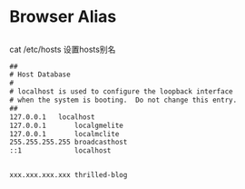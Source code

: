# Browser Alias

##
cat /etc/hosts 设置hosts别名

```txt
##
# Host Database
#
# localhost is used to configure the loopback interface
# when the system is booting.  Do not change this entry.
##
127.0.0.1	localhost
127.0.0.1       localgmelite
127.0.0.1       localmclite
255.255.255.255	broadcasthost
::1             localhost


xxx.xxx.xxx.xxx	thrilled-blog

```